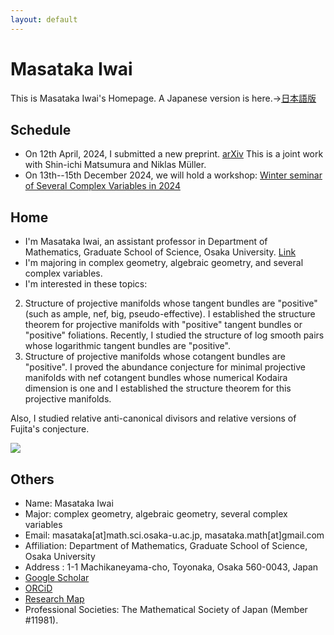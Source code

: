 ```yaml
---
layout: default
---
```



# **Masataka Iwai**
This is Masataka Iwai's Homepage.
A Japanese version is here.→[日本語版](https://masataka123.github.io/blog3/)

## **Schedule**
- On 12th April, 2024, I submitted a new preprint. [arXiv](https://arxiv.org/abs/2404.07568) This is a joint work with Shin-ichi Matsumura and Niklas Müller.
- On 13th--15th December 2024, we will hold a workshop: [Winter seminar of Several Complex Variables in 2024](https://masataka123.github.io/2024scvwinter/)


## **Home**
- I'm Masataka Iwai, an assistant professor in Department of Mathematics, Graduate School of Science, Osaka University. [Link](http://www.math.sci.osaka-u.ac.jp/eng/staff.html)
- I'm majoring in complex geometry, algebraic geometry, and several complex variables.
- I'm interested in these topics:
2. Structure of projective manifolds whose tangent bundles are "positive" (such as ample, nef, big, pseudo-effective). 
I established the structure theorem for projective manifolds with "positive" tangent bundles or "positive" foliations.
Recently, I studied the structure of log smooth pairs whose logarithmic tangent bundles are "positive".
3. Structure of projective manifolds whose cotangent bundles are "positive". 
I proved the abundance conjecture for minimal projective manifolds with nef cotangent bundles whose numerical Kodaira dimension is one and I established the structure theorem for this projective manifolds.

Also, I studied relative anti-canonical divisors and relative versions of Fujita's conjecture.
<!--- - I study the structures of complex projective manifolds whose tangent bundles are "positive" (such as nef, big, pseudo-effective, and so on) and the morphisms between smooth projective varieties by using singular Hermitian metrics. -->
![](https://masataka123.github.io/blog3_e/picture/4.jpg )

## **Others**
- Name: Masataka Iwai
- Major: complex geometry, algebraic geometry, several complex variables
- Email: masataka[at]math.sci.osaka-u.ac.jp, masataka.math[at]gmail.com 
- Affiliation: Department of Mathematics, Graduate School of Science, Osaka University 
- Address : 1-1 Machikaneyama-cho, Toyonaka, Osaka 560-0043, Japan
- [Google Scholar](https://scholar.google.com/citations?hl=ja&user=ZTKnR6QAAAAJ)
- [ORCiD](https://orcid.org/0000-0002-0273-0360)
- [Research Map](https://researchmap.jp/Masataka_iwai)
- Professional Societies: The Mathematical Society of Japan (Member #11981).



